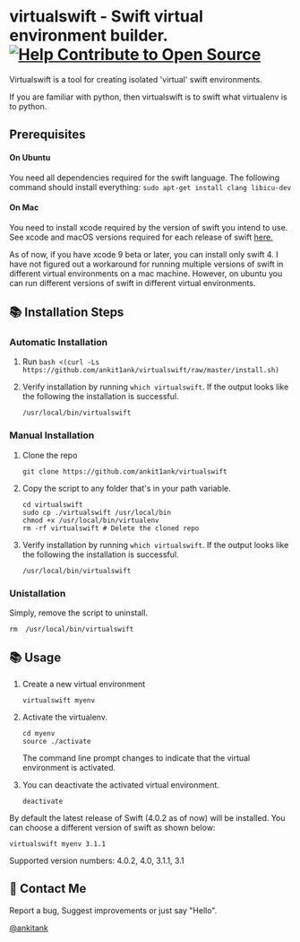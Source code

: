 # virtualswift - Swift virtual environment builder. [![Help Contribute to Open Source](https://www.codetriage.com/ankit1ank/virtualswift/badges/users.svg)](https://www.codetriage.com/ankit1ank/virtualswift)

Virtualswift is a tool for creating isolated 'virtual' swift environments.

If you are familiar with python, then virtualswift is to swift what virtualenv is to python.

## Prerequisites

#### On Ubuntu
You need all dependencies required for the swift language.
The following command should install everything:
`sudo apt-get install clang libicu-dev`

#### On Mac
You need to install xcode required by the version of swift you intend to use.
See xcode and macOS versions required for each release of swift [here.](https://swift.org/download/#using-downloads)

As of now, if you have xcode 9 beta or later, you can install only swift 4. I have not figured out a workaround for running multiple versions of swift in different virtual environments on a mac machine. However, on ubuntu you can run different versions of swift in different virtual environments.

## 📚 Installation Steps

### Automatic Installation

1. Run `bash <(curl -Ls https://github.com/ankit1ank/virtualswift/raw/master/install.sh)`

2. Verify installation by running `which virtualswift`. If the output looks like the following the installation is successful.

	```
	/usr/local/bin/virtualswift
	```

### Manual Installation

1. Clone the repo

	```
	git clone https://github.com/ankit1ank/virtualswift
	```

2. Copy the script to any folder that's in your path variable.

	```
	cd virtualswift
	sudo cp ./virtualswift /usr/local/bin
	chmod +x /usr/local/bin/virtualenv
	rm -rf virtualswift # Delete the cloned repo
	```
3.  Verify installation by running `which virtualswift`. If the output looks like the following the installation is successful.

	```
	/usr/local/bin/virtualswift
	```
	
### Unistallation

Simply, remove the script to uninstall.

```
rm 	/usr/local/bin/virtualswift
```

## 📚 Usage
1. Create a new virtual environment

	```
	virtualswift myenv
	```

2. Activate the virtualenv.

	```
	cd myenv
	source ./activate
	```

	The command line prompt changes to indicate that the virtual 	environment is activated.

3. You can deactivate the activated virtual environment.

	```deactivate```

By default the latest release of Swift (4.0.2 as of now) will be installed. You can choose a different version of swift as shown below:

```virtualswift myenv 3.1.1```

Supported version numbers: 4.0.2, 4.0, 3.1.1, 3.1

## 👥 Contact Me
Report a bug, Suggest improvements or just say "Hello".

  [@ankitank](https://twitter.com/ankitank)
